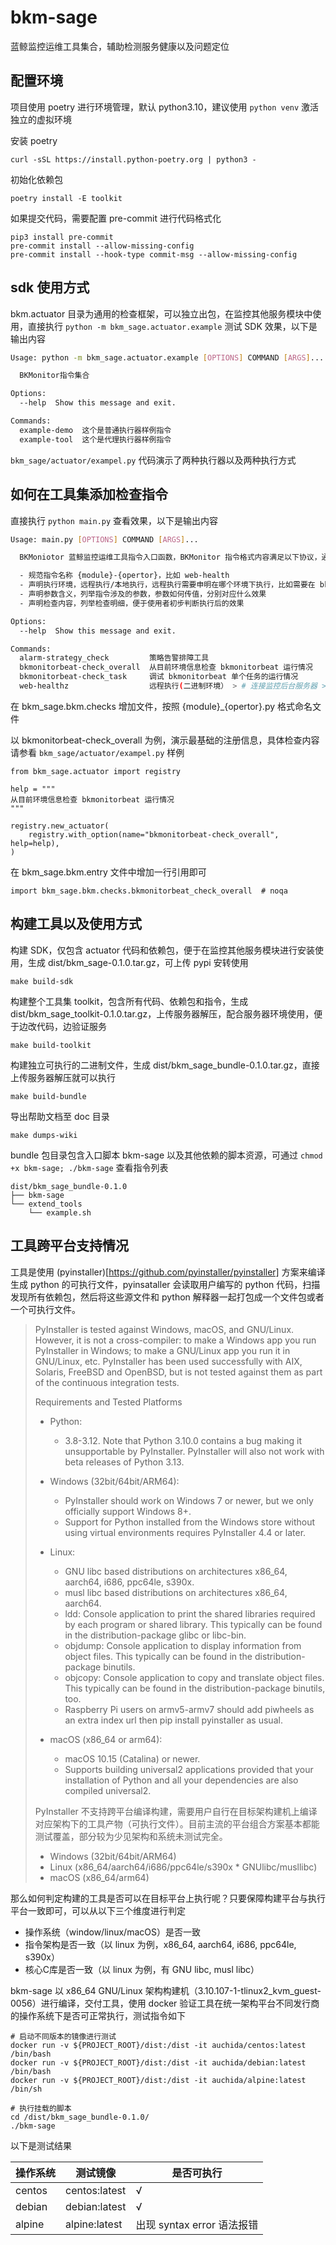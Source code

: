 # bkm-sage
蓝鲸监控运维工具集合，辅助检测服务健康以及问题定位


## 配置环境

项目使用 poetry 进行环境管理，默认 python3.10，建议使用 `python venv` 激活独立的虚拟环境

安装 poetry
```
curl -sSL https://install.python-poetry.org | python3 -
```

初始化依赖包
```
poetry install -E toolkit
```

如果提交代码，需要配置 pre-commit 进行代码格式化
```
pip3 install pre-commit
pre-commit install --allow-missing-config
pre-commit install --hook-type commit-msg --allow-missing-config
```

## sdk 使用方式

bkm.actuator 目录为通用的检查框架，可以独立出包，在监控其他服务模块中使用，直接执行 `python -m bkm_sage.actuator.example` 测试 SDK 效果，以下是输出内容

```bash
Usage: python -m bkm_sage.actuator.example [OPTIONS] COMMAND [ARGS]...

  BKMonitor指令集合

Options:
  --help  Show this message and exit.

Commands:
  example-demo  这个是普通执行器样例指令
  example-tool  这个是代理执行器样例指令
```

`bkm_sage/actuator/exampel.py` 代码演示了两种执行器以及两种执行方式


## 如何在工具集添加检查指令

直接执行 `python main.py` 查看效果，以下是输出内容

```bash
Usage: main.py [OPTIONS] COMMAND [ARGS]...

  BKMoniotor 蓝鲸监控运维工具指令入口函数，BKMonitor 指令格式内容满足以下协议，通过 --help 查看指令详情

  - 规范指令名称 {module}-{opertor}，比如 web-health
  - 声明执行环境，远程执行/本地执行，远程执行需要申明在哪个环境下执行，比如需要在 bk-monitor-web 工程目录下执行
  - 声明参数含义，列举指令涉及的参数，参数如何传值，分别对应什么效果
  - 声明检查内容，列举检查明细，便于使用者初步判断执行后的效果

Options:
  --help  Show this message and exit.

Commands:
  alarm-strategy_check         策略告警排障工具
  bkmonitorbeat-check_overall  从目前环境信息检查 bkmonitorbeat 运行情况
  bkmonitorbeat-check_task     调试 bkmonitorbeat 单个任务的运行情况
  web-healthz                  远程执行(二进制环境） > # 连接监控后台服务器 > ssh...
```

在 bkm_sage.bkm.checks 增加文件，按照 {module}_{opertor}.py 格式命名文件

以 bkmonitorbeat-check_overall 为例，演示最基础的注册信息，具体检查内容请参看 `bkm_sage/actuator/exampel.py` 样例
```
from bkm_sage.actuator import registry

help = """
从目前环境信息检查 bkmonitorbeat 运行情况
"""

registry.new_actuator(
    registry.with_option(name="bkmonitorbeat-check_overall", help=help),
)
```

在 bkm_sage.bkm.entry 文件中增加一行引用即可
```
import bkm_sage.bkm.checks.bkmonitorbeat_check_overall  # noqa
```


## 构建工具以及使用方式

构建 SDK，仅包含 actuator 代码和依赖包，便于在监控其他服务模块进行安装使用，生成 dist/bkm_sage-0.1.0.tar.gz，可上传 pypi 安转使用
```
make build-sdk
```

构建整个工具集 toolkit，包含所有代码、依赖包和指令，生成 dist/bkm_sage_toolkit-0.1.0.tar.gz，上传服务器解压，配合服务器环境使用，便于边改代码，边验证服务
```
make build-toolkit
```

构建独立可执行的二进制文件，生成 dist/bkm_sage_bundle-0.1.0.tar.gz，直接上传服务器解压就可以执行
```
make build-bundle
```

导出帮助文档至 doc 目录
```
make dumps-wiki
```

bundle 包目录包含入口脚本 bkm-sage 以及其他依赖的脚本资源，可通过 `chmod +x bkm-sage; ./bkm-sage` 查看指令列表
```
dist/bkm_sage_bundle-0.1.0
├── bkm-sage
└── extend_tools
    └── example.sh
```

## 工具跨平台支持情况

工具是使用 (pyinstaller)[https://github.com/pyinstaller/pyinstaller] 方案来编译生成 python 的可执行文件，pyinsataller 会读取用户编写的 python 代码，扫描发现所有依赖包，然后将这些源文件和 python 解释器一起打包成一个文件包或者一个可执行文件。


> PyInstaller is tested against Windows, macOS, and GNU/Linux. However, it is not a cross-compiler: to make a Windows app you run PyInstaller in Windows; to make a GNU/Linux app you run it in GNU/Linux, etc. PyInstaller has been used successfully with AIX, Solaris, FreeBSD and OpenBSD, but is not tested against them as part of the continuous integration tests.
> 
> Requirements and Tested Platforms
> 
> - Python:
>   - 3.8-3.12. Note that Python 3.10.0 contains a bug making it unsupportable by PyInstaller. PyInstaller will also not work with beta releases of Python 3.13.
> 
> - Windows (32bit/64bit/ARM64):
>   - PyInstaller should work on Windows 7 or newer, but we only officially support Windows 8+.
>   - Support for Python installed from the Windows store without using virtual environments requires PyInstaller 4.4 or later.
> 
> - Linux:
>   - GNU libc based distributions on architectures x86_64, aarch64, i686, ppc64le, s390x.
>   - musl libc based distributions on architectures x86_64, aarch64.
>   - ldd: Console application to print the shared libraries required by each program or shared library. This typically can be found in the distribution-package glibc or libc-bin.
>   - objdump: Console application to display information from object files. This typically can be found in the distribution-package binutils.
>   - objcopy: Console application to copy and translate object files. This typically can be found in the distribution-package binutils, too.
>   - Raspberry Pi users on armv5-armv7 should add piwheels as an extra index url then pip install pyinstaller as usual.
> 
> - macOS (x86_64 or arm64):
>   - macOS 10.15 (Catalina) or newer.
>   - Supports building universal2 applications provided that your installation of Python and all your dependencies are also compiled universal2.
> 
> 
> PyInstaller 不支持跨平台编译构建，需要用户自行在目标架构建机上编译对应架构下的工具产物（可执行文件）。目前主流的平台组合方案基本都能测试覆盖，部分较为少见架构和系统未测试完全。
> - Windows (32bit/64bit/ARM64)
> - Linux (x86_64/aarch64/i686/ppc64le/s390x * GNUlibc/musllibc)
> - macOS (x86_64/arm64)

那么如何判定构建的工具是否可以在目标平台上执行呢？只要保障构建平台与执行平台一致即可，可以从以下三个维度进行判定
- 操作系统（window/linux/macOS）是否一致
- 指令架构是否一致（以 linux 为例，x86_64, aarch64, i686, ppc64le, s390x）
- 核心C库是否一致（以 linux 为例，有 GNU libc, musl libc）


bkm-sage 以 x86_64 GNU/Linux 架构构建机（3.10.107-1-tlinux2_kvm_guest-0056）进行编译，交付工具，使用 docker 验证工具在统一架构平台不同发行商的操作系统下是否可正常执行，测试指令如下

```
# 启动不同版本的镜像进行测试
docker run -v ${PROJECT_ROOT}/dist:/dist -it auchida/centos:latest /bin/bash
docker run -v ${PROJECT_ROOT}/dist:/dist -it auchida/debian:latest /bin/bash
docker run -v ${PROJECT_ROOT}/dist:/dist -it auchida/alpine:latest /bin/sh

# 执行挂载的脚本
cd /dist/bkm_sage_bundle-0.1.0/
./bkm-sage
```

以下是测试结果

|操作系统|测试镜像|是否可执行|
|--|--|--|
|centos|centos:latest|√|
|debian|debian:latest|√|
|alpine|alpine:latest|出现 syntax error 语法报错|
